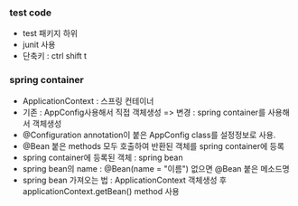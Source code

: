 ### test code
- test 패키지 하위
- junit 사용
- 단축키 : ctrl shift t


### spring container
- ApplicationContext : 스프링 컨테이너
- 기존 : AppConfig사용해서 직접 객체생성 => 변경 : spring container를 사용해서 객체생성
- @Configuration annotation이 붙은 AppConfig class를 설정정보로 사용.
- @Bean 붙은 methods 모두 호출하여 반환된 객체를 spring container에 등록
- spring container에 등록된 객체 : spring bean
- spring bean의 name : @Bean(name = "이름") 없으면 @Bean 붙은 메소드명
- spring bean 가져오는 법 : ApplicationContext 객체생성 후 applicationContext.getBean() method 사용

